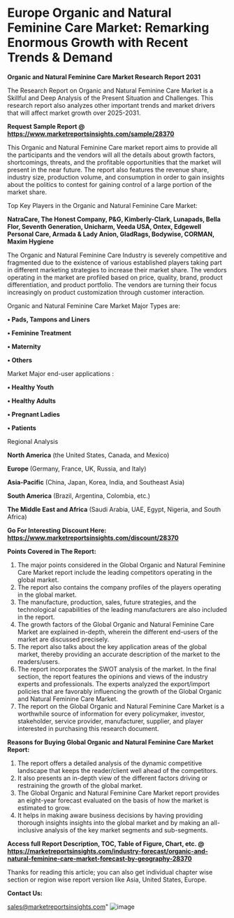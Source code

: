 # Europe Organic and Natural Feminine Care Market: Remarking Enormous Growth with Recent Trends & Demand

<strong>Organic and Natural Feminine Care Market Research Report 2031</strong>

The Research Report on Organic and Natural Feminine Care Market is a Skillful and Deep Analysis of the Present Situation and Challenges. This research report also analyzes other important trends and market drivers that will affect market growth over 2025-2031.

<strong>Request Sample Report @ <a href=https://www.marketreportsinsights.com/sample/28370>https://www.marketreportsinsights.com/sample/28370</a></strong>

This Organic and Natural Feminine Care market report aims to provide all the participants and the vendors will all the details about growth factors, shortcomings, threats, and the profitable opportunities that the market will present in the near future. The report also features the revenue share, industry size, production volume, and consumption in order to gain insights about the politics to contest for gaining control of a large portion of the market share.

Top Key Players in the Organic and Natural Feminine Care Market:

<strong>NatraCare, The Honest Company, P&G, Kimberly-Clark, Lunapads, Bella Flor, Seventh Generation, Unicharm, Veeda USA, Ontex, Edgewell Personal Care, Armada & Lady Anion, GladRags, Bodywise, CORMAN, Maxim Hygiene</strong>

The Organic and Natural Feminine Care Industry is severely competitive and fragmented due to the existence of various established players taking part in different marketing strategies to increase their market share. The vendors operating in the market are profiled based on price, quality, brand, product differentiation, and product portfolio. The vendors are turning their focus increasingly on product customization through customer interaction.

Organic and Natural Feminine Care Market Major Types are:

<strong>• Pads, Tampons and Liners

• Feminine Treatment

• Maternity

• Others</strong>

Market Major end-user applications :

<strong>• Healthy Youth

• Healthy Adults

• Pregnant Ladies

• Patients</strong>

Regional Analysis

</u><strong><b>North America</b></strong> (the United States, Canada, and Mexico)

<strong><b>Europe </b></strong>(Germany, France, UK, Russia, and Italy)

<strong><b>Asia-Pacific</b></strong> (China, Japan, Korea, India, and Southeast Asia)

<strong><b>South America</b></strong> (Brazil, Argentina, Colombia, etc.)

<strong><b>The Middle East and Africa</b></strong> (Saudi Arabia, UAE, Egypt, Nigeria, and South Africa)

<strong>Go For Interesting Discount Here: <a href=https://www.marketreportsinsights.com/discount/28370>https://www.marketreportsinsights.com/discount/28370</a></strong>

<strong>Points Covered in The Report:</strong>
<ol>
  <li>The major points considered in the Global Organic and Natural Feminine Care Market report include the leading competitors operating in the global market.</li>
  <li>The report also contains the company profiles of the players operating in the global market.</li>
  <li>The manufacture, production, sales, future strategies, and the technological capabilities of the leading manufacturers are also included in the report.</li>
  <li>The growth factors of the Global Organic and Natural Feminine Care Market are explained in-depth, wherein the different end-users of the market are discussed precisely.</li>
  <li>The report also talks about the key application areas of the global market, thereby providing an accurate description of the market to the readers/users.</li>
  <li>The report incorporates the SWOT analysis of the market. In the final section, the report features the opinions and views of the industry experts and professionals. The experts analyzed the export/import policies that are favorably influencing the growth of the Global Organic and Natural Feminine Care Market.</li>
  <li>The report on the Global Organic and Natural Feminine Care Market is a worthwhile source of information for every policymaker, investor, stakeholder, service provider, manufacturer, supplier, and player interested in purchasing this research document.</li>
</ol>
<strong>Reasons for Buying Global Organic and Natural Feminine Care Market Report:</strong>

<ol>
  <li>The report offers a detailed analysis of the dynamic competitive landscape that keeps the reader/client well ahead of the competitors.</li>
  <li>It also presents an in-depth view of the different factors driving or restraining the growth of the global market.</li>
  <li>The Global Organic and Natural Feminine Care Market report provides an eight-year forecast evaluated on the basis of how the market is estimated to grow.</li>
  <li>It helps in making aware business decisions by having providing thorough insights insights into the global market and by making an all-inclusive analysis of the key market segments and sub-segments.</li>
</ol>
<strong>Access full Report Description, TOC, Table of Figure, Chart, etc. @ <a href=https://marketreportsinsights.com/industry-forecast/organic-and-natural-feminine-care-market-forecast-by-geography-28370>https://marketreportsinsights.com/industry-forecast/organic-and-natural-feminine-care-market-forecast-by-geography-28370</a></strong>


Thanks for reading this article; you can also get individual chapter wise section or region wise report version like Asia, United States, Europe.

<strong>Contact Us:</strong>

sales@marketreportsinsights.com"
![image](https://github.com/user-attachments/assets/48ad38a0-56fd-4d65-9f97-7c81b37d7613)
